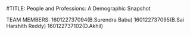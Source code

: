 #TITLE: People and Professions: A Demographic Snapshot



TEAM MEMBERS:
160122737094(B.Surendra Babu)
160122737095(B.Sai Harshith Reddy)
160122737102(D.Akhil)
